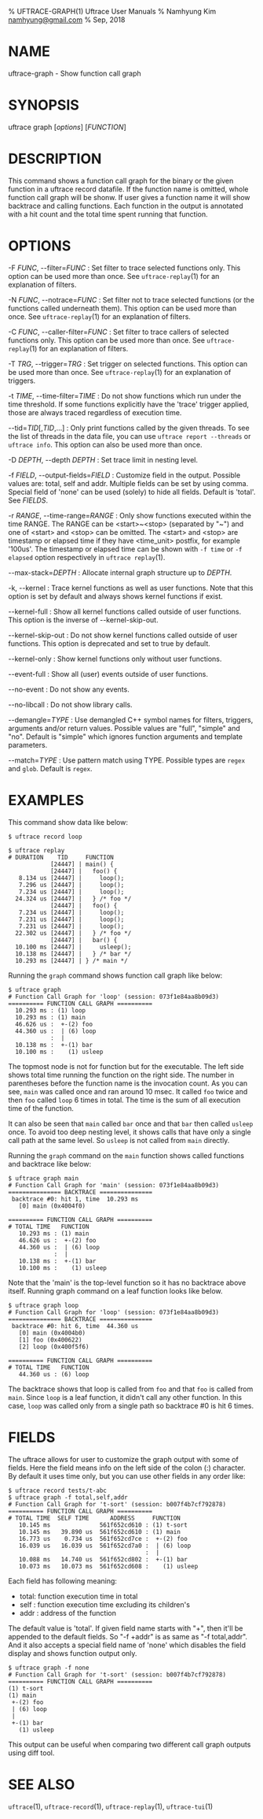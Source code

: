 % UFTRACE-GRAPH(1) Uftrace User Manuals
% Namhyung Kim <namhyung@gmail.com>
% Sep, 2018

NAME
====
uftrace-graph - Show function call graph


SYNOPSIS
========
uftrace graph [*options*] [*FUNCTION*]


DESCRIPTION
===========
This command shows a function call graph for the binary or the given function
in a uftrace record datafile.  If the function name is omitted, whole function
call graph will be shonw.  If user gives a function name it will show backtrace
and calling functions.  Each function in the output is annotated with a hit
count and the total time spent running that function.


OPTIONS
=======
-F *FUNC*, \--filter=*FUNC*
:   Set filter to trace selected functions only.  This option can be used more
    than once.  See `uftrace-replay`(1) for an explanation of filters.

-N *FUNC*, \--notrace=*FUNC*
:   Set filter not to trace selected functions (or the functions called
    underneath them).  This option can be used more than once.  See
    `uftrace-replay`(1) for an explanation of filters.

-C *FUNC*, \--caller-filter=*FUNC*
:   Set filter to trace callers of selected functions only.  This option can be
    used more than once.  See `uftrace-replay`(1) for an explanation of filters.

-T *TRG*, \--trigger=*TRG*
:   Set trigger on selected functions.  This option can be used more than once.
    See `uftrace-replay`(1) for an explanation of triggers.

-t *TIME*, \--time-filter=*TIME*
:   Do not show functions which run under the time threshold.  If some functions
    explicitly have the 'trace' trigger applied, those are always traced
    regardless of execution time.

\--tid=*TID*[,*TID*,...]
:   Only print functions called by the given threads.  To see the list of
    threads in the data file, you can use `uftrace report --threads` or
    `uftrace info`.  This option can also be used more than once.

-D *DEPTH*, \--depth *DEPTH*
:   Set trace limit in nesting level.

-f *FIELD*, \--output-fields=*FIELD*
:   Customize field in the output.  Possible values are: total, self and addr.
    Multiple fields can be set by using comma.  Special field of 'none' can be
    used (solely) to hide all fields.  Default is 'total'.  See *FIELDS*.

-r *RANGE*, \--time-range=*RANGE*
:   Only show functions executed within the time RANGE.  The RANGE can be
    \<start\>~\<stop\> (separated by "~") and one of \<start\> and \<stop\> can
    be omitted.  The \<start\> and \<stop\> are timestamp or elapsed time if
    they have \<time_unit\> postfix, for example '100us'.  The timestamp or
    elapsed time can be shown with `-f time` or `-f elapsed` option
    respectively in `uftrace replay`(1).

\--max-stack=*DEPTH*
:   Allocate internal graph structure up to *DEPTH*.

-k, \--kernel
:   Trace kernel functions as well as user functions.  Note that this option is
    set by default and always shows kernel functions if exist.

\--kernel-full
:   Show all kernel functions called outside of user functions.  This option is
    the inverse of \--kernel-skip-out.

\--kernel-skip-out
:   Do not show kernel functions called outside of user functions.  This option
    is deprecated and set to true by default.

\--kernel-only
:   Show kernel functions only without user functions.

\--event-full
:   Show all (user) events outside of user functions.

\--no-event
:   Do not show any events.

\--no-libcall
:   Do not show library calls.

\--demangle=*TYPE*
:   Use demangled C++ symbol names for filters, triggers, arguments and/or
    return values.  Possible values are "full", "simple" and "no".  Default
    is "simple" which ignores function arguments and template parameters.

\--match=*TYPE*
:   Use pattern match using TYPE.  Possible types are `regex` and `glob`.
    Default is `regex`.


EXAMPLES
========
This command show data like below:

    $ uftrace record loop

    $ uftrace replay
    # DURATION    TID     FUNCTION
                [24447] | main() {
                [24447] |   foo() {
       8.134 us [24447] |     loop();
       7.296 us [24447] |     loop();
       7.234 us [24447] |     loop();
      24.324 us [24447] |   } /* foo */
                [24447] |   foo() {
       7.234 us [24447] |     loop();
       7.231 us [24447] |     loop();
       7.231 us [24447] |     loop();
      22.302 us [24447] |   } /* foo */
                [24447] |   bar() {
      10.100 ms [24447] |     usleep();
      10.138 ms [24447] |   } /* bar */
      10.293 ms [24447] | } /* main */

Running the `graph` command shows function call graph like below:

    $ uftrace graph
    # Function Call Graph for 'loop' (session: 073f1e84aa8b09d3)
    ========== FUNCTION CALL GRAPH ==========
      10.293 ms : (1) loop
      10.293 ms : (1) main
      46.626 us :  +-(2) foo
      44.360 us :  | (6) loop
                :  | 
      10.138 ms :  +-(1) bar
      10.100 ms :    (1) usleep

The topmost node is not for function but for the executable.
The left side shows total time running the function on the right side.
The number in parentheses before the function name is the invocation count.
As you can see, `main` was called once and ran around 10 msec.  It called
`foo` twice and then `foo` called `loop` 6 times in total.  The time is the
sum of all execution time of the function.

It can also be seen that `main` called `bar` once and that `bar` then called
`usleep` once.  To avoid too deep nesting level, it shows calls that have only
a single call path at the same level.  So `usleep` is not called from `main`
directly.

Running the `graph` command on the `main` function shows called functions and
backtrace like below:

    $ uftrace graph main
    # Function Call Graph for 'main' (session: 073f1e84aa8b09d3)
    =============== BACKTRACE ===============
     backtrace #0: hit 1, time  10.293 ms
       [0] main (0x4004f0)
    
    ========== FUNCTION CALL GRAPH ==========
    # TOTAL TIME   FUNCTION
       10.293 ms : (1) main
       46.626 us :  +-(2) foo
       44.360 us :  | (6) loop
                 :  | 
       10.138 ms :  +-(1) bar
       10.100 ms :    (1) usleep

Note that the 'main' is the top-level function so it has no backtrace above
itself.  Running graph command on a leaf function looks like below.

    $ uftrace graph loop
    # Function Call Graph for 'loop' (session: 073f1e84aa8b09d3)
    =============== BACKTRACE ===============
     backtrace #0: hit 6, time  44.360 us
       [0] main (0x4004b0)
       [1] foo (0x400622)
       [2] loop (0x400f5f6)
    
    ========== FUNCTION CALL GRAPH ==========
    # TOTAL TIME   FUNCTION
       44.360 us : (6) loop

The backtrace shows that loop is called from `foo` and that `foo` is called
from `main`.  Since `loop` is a leaf function, it didn't call any other
function.  In this case, `loop` was called only from a single path so
backtrace #0 is hit 6 times.


FIELDS
======
The uftrace allows for user to customize the graph output with some of fields.
Here the field means info on the left side of the colon (:) character.
By default it uses time only, but you can use other fields in any order like:

    $ uftrace record tests/t-abc
    $ uftrace graph -f total,self,addr
    # Function Call Graph for 't-sort' (session: b007f4b7cf792878)
    ========== FUNCTION CALL GRAPH ==========
    # TOTAL TIME  SELF TIME      ADDRESS     FUNCTION
       10.145 ms              561f652cd610 : (1) t-sort
       10.145 ms   39.890 us  561f652cd610 : (1) main
       16.773 us    0.734 us  561f652cd7ce :  +-(2) foo
       16.039 us   16.039 us  561f652cd7a0 :  | (6) loop
                                           :  |
       10.088 ms   14.740 us  561f652cd802 :  +-(1) bar
       10.073 ms   10.073 ms  561f652cd608 :    (1) usleep

Each field has following meaning:

 * total: function execution time in total
 * self : function execution time excluding its children's
 * addr : address of the function

The default value is 'total'.  If given field name starts with "+", then it'll
be appended to the default fields.  So "-f +addr" is as same as "-f total,addr".
And it also accepts a special field name of 'none' which disables the field
display and shows function output only.

    $ uftrace graph -f none
    # Function Call Graph for 't-sort' (session: b007f4b7cf792878)
    ========== FUNCTION CALL GRAPH ==========
    (1) t-sort
    (1) main
     +-(2) foo
     | (6) loop
     |
     +-(1) bar
       (1) usleep

This output can be useful when comparing two different call graph outputs using
diff tool.


SEE ALSO
========
`uftrace`(1), `uftrace-record`(1), `uftrace-replay`(1), `uftrace-tui`(1)
